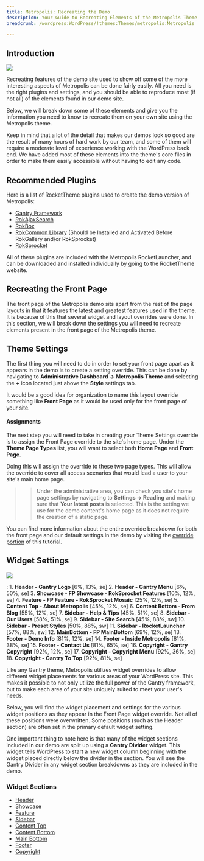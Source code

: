 ```yaml
---
title: Metropolis: Recreating the Demo
description: Your Guide to Recreating Elements of the Metropolis Theme for WordPress
breadcrumb: /wordpress:WordPress/!themes:Themes/metropolis:Metropolis

---
```


Introduction
-----

![][metropolis]

Recreating features of the demo site used to show off some of the more interesting aspects of Metropolis can be done fairly easily. All you need is the right plugins and settings, and you should be able to reproduce most (if not all) of the elements found in our demo site. 

Below, we will break down some of these elements and give you the information you need to know to recreate them on your own site using the Metropolis theme.

Keep in mind that a lot of the detail that makes our demos look so good are the result of many hours of hard work by our team, and some of them will require a moderate level of experience working with the WordPress back end. We have added most of these elements into the theme's core files in order to make them easily accessible without having to edit any code.

Recommended Plugins
-----

Here is a list of RocketTheme plugins used to create the demo version of Metropolis:

* [Gantry Framework][gantry]
* [RokAjaxSearch][rokajaxsearch]
* [RokBox][rokbox]
* [RokCommon Library](http://www.rockettheme.com/wordpress/plugins/rokutilities) (Should be Installed and Activated Before RokGallery and/or RokSprocket)
* [RokSprocket][roksprocket]

All of these plugins are included with the Metropolis RocketLauncher, and can be downloaded and installed individually by going to the RocketTheme website.

Recreating the Front Page
-----

The front page of the Metropolis demo sits apart from the rest of the page layouts in that it features the latest and greatest features used in the theme. It is because of this that several widget and layout overrides were done. In this section, we will break down the settings you will need to recreate elements present in the front page of the Metropolis theme.

Theme Settings
-----

The first thing you will need to do in order to set your front page apart as it appears in the demo is to create a setting override. This can be done by navigating to **Administrative Dashboard -> Metropolis Theme** and selecting the **+** icon located just above the **Style** settings tab. 

It would be a good idea for organization to name this layout override something like **Front Page** as it would be used only for the front page of your site.

#### Assignments

The next step you will need to take in creating your Theme Settings override is to assign the Front Page override to the site's home page. Under the **Theme Page Types** list, you will want to select both **Home Page** and **Front Page**.

Doing this will assign the override to these two page types. This will allow the override to cover all access scenarios that would lead a user to your site's main home page.

>> Under the administrative area, you can check you site's home page settings by navigating to **Settings -> Reading** and making sure that **Your latest posts** is selected. This is the setting we use for the demo content's home page as it does not require the creation of a static page.

You can find more information about the entire override breakdown for both the front page and our default settings in the demo by visiting the [override portion][demooverride] of this tutorial.

Widget Settings
-----

![][theme]

:   1. **Header - Gantry Logo** [6%, 13%, se]
	2. **Header - Gantry Menu** [6%, 50%, se]
	3. **Showcase - FP Showcase - RokSprocket Features**  [10%, 12%, se]
    4. **Feature - FP Feature - RokSprocket Mosaic**  [25%, 12%, se]
    5. **Content Top - About Metropolis**  [45%, 12%, se]
    6. **Content Bottom - From Blog**  [55%, 12%, se]
    7. **Sidebar - Help & Tips**  [45%, 51%, se]
    8. **Sidebar - Our Users**  [58%, 51%, se]
    9. **Sidebar - Site Search**  [45%, 88%, sw]
    10. **Sidebar - Preset Styles**  [50%, 88%, sw]
    11. **Sidebar - RocketLauncher**  [57%, 88%, sw]
    12. **MainBottom - FP MainBottom**  [69%, 12%, se]
    13. **Footer - Demo Info**  [81%, 12%, se]
    14. **Footer - Inside Metropolis** [81%, 38%, se]
    15. **Footer - Contact Us** [81%, 65%, se]
    16. **Copyright - Gantry Copyright** [92%, 12%, se]
    17. **Copyright - Copyright Menu** [92%, 36%, se]
    18. **Copyright - Gantry To Top** [92%, 81%, se]

Like any Gantry theme, Metropolis utilizes widget overrides to allow different widget placements for various areas of your WordPress site. This makes it possible to not only utilize the full power of the Gantry framework, but to make each area of your site uniquely suited to meet your user's needs.

Below, you will find the widget placement and settings for the various widget positions as they appear in the Front Page widget override. Not all of these positions were overwritten. Some positions (such as the Header section) are often set in the primary default widget setting.

One important thing to note here is that many of the widget sections included in our demo are split up using a **Gantry Divider** widget. This widget tells WordPress to start a new widget column beginning with the widget placed directly below the divider in the section. You will see the Gantry Divider in any widget section breakdowns as they are included in the demo.

### Widget Sections

* [Header][header]
* [Showcase][showcase]
* [Feature][feature]
* [Sidebar][sidebar]
* [Content Top][contenttop]
* [Content Bottom][contentbottom]
* [Main Bottom][mainbottom]
* [Footer][footer]
* [Copyright][copyright]

[gantry]: http://gantry.org/downloads
[rokajaxsearch]: http://www.rockettheme.com/wordpress/plugins/rokajaxsearch
[rokbox]: http://www.rockettheme.com/wordpress/plugins/rokbox
[roksprocket]: http://www.rockettheme.com/wordpress/plugins/roksprocket
[metropolis]: assets/wp_metropolis.jpeg
[roksprocket]: ../../plugins/roksprocket/
[faq]: faq.md
[menu]: ../../start/menu.md
[override]: http://docs.gantry.org/gantry4/configure
[header]: demo_header.md
[showcase]: demo_showcase.md
[feature]: demo_feature.md
[sidebar]: demo_sidebar.md
[contenttop]: demo_content_top.md
[contentbottom]: demo_content_bottom.md
[mainbottom]: demo_mainbottom.md
[footer]: demo_footer.md
[copyright]: demo_copyright.md
[demooverride]: demo_override.md
[theme]: assets/metropolis2.jpg